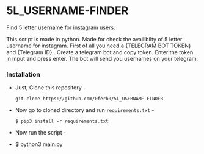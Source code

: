 # 5L_USERNAME-FINDER
Find 5 letter username for instagram users. 


This script is made in python. Made for check the availibilty of 5 letter username for instagram.
First of all you need a {TELEGRAM BOT TOKEN} and {Telegram ID} . Create a telegram bot and copy token. 
Enter the token in input and press enter. 
The bot will send you usernames on your telegram.  

### Installation

- Just, Clone this repository -
  ```
  git clone https://github.com/0ferb0/5L_USERNAME-FINDER
  ```

- Now go to cloned directory and run `requirements.txt` -
  ```
  $ pip3 install -r requirements.txt
  ```
- Now run the  script -
- $ python3 main.py
  ```
